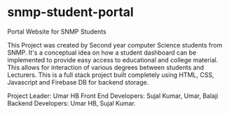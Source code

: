 # snmp-student-portal
Portal Website for SNMP Students

This Project was created by Second year computer Science students from SNMP. It's a conceptual idea on how a student dashboard can be implemented to provide easy access to educational and college material. This allows for interaction of various degrees between students and Lecturers. This is a full stack project built completely using HTML, CSS, Javascript and Firebase DB for backend storage.

Project Leader: Umar HB
Front End Developers: Sujal Kumar, Umar, Balaji
Backend Developers: Umar HB, Sujal Kumar.
